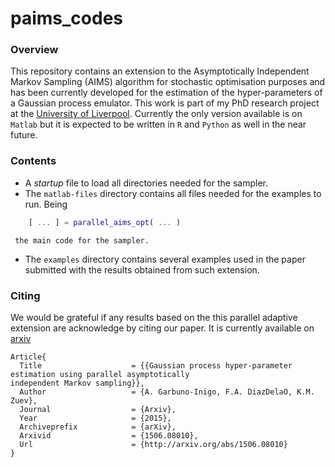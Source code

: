 # paims_codes

### Overview
This repository contains an extension to the Asymptotically Independent Markov Sampling (AIMS) algorithm for stochastic optimisation purposes and has been currently developed for the estimation of the hyper-parameters of a Gaussian process emulator. This work is part of my PhD research project at the [University of Liverpool](https://www.liv.ac.uk/risk-and-uncertainty/). Currently the only version available is on `Matlab` but it is expected to be written in `R` and `Python` as well in the near future. 

### Contents
* A *startup* file to load all directories needed for the sampler.  
* The `matlab-files` directory contains all files needed for the examples to run. Being  
```Matlab
    [ ... ] = parallel_aims_opt( ... ) 
```
     the main code for the sampler. 
* The `examples` directory contains several examples used in the paper submitted with the results obtained from such extension.  

### Citing
We would be grateful if any results based on the this parallel adaptive extension are acknowledge by citing our paper. It is currently available on [arxiv](http://arxiv.org/abs/1506.08010)

```TeX
Article{
  Title                    = {{Gaussian process hyper-parameter estimation using parallel asymptotically
independent Markov sampling}},
  Author                   = {A. Garbuno-Inigo, F.A. DiazDelaO, K.M. Zuev},
  Journal                  = {Arxiv},
  Year                     = {2015},
  Archiveprefix            = {arXiv},
  Arxivid                  = {1506.08010},
  Url                      = {http://arxiv.org/abs/1506.08010}
}
```
